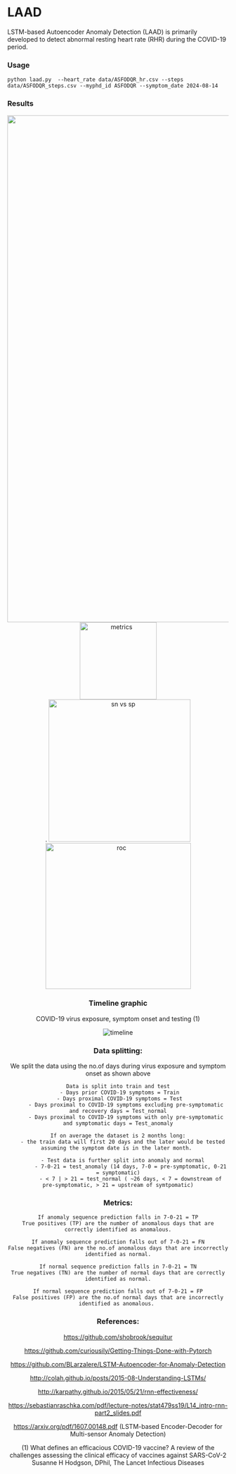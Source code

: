 # LAAD
LSTM-based Autoencoder Anomaly Detection (LAAD) is primarily developed to detect abnormal resting heart rate (RHR) during the COVID-19 period. 


### Usage

```
python laad.py  --heart_rate data/ASFODQR_hr.csv --steps data/ASFODQR_steps.csv --myphd_id ASFODQR --symptom_date 2024-08-14
```


### Results

<div style="text-align:center"> <img width="1150" alt="results" src="https://user-images.githubusercontent.com/3885659/98135666-f3c8e100-1e74-11eb-9fb9-39321c375442.png">

<div style="text-align:center"> <img width="175" alt="metrics" src="https://user-images.githubusercontent.com/3885659/98135949-45716b80-1e75-11eb-9b9c-7fbaeb02fedd.png"> 

<div style="text-align:center">. <img width="323" alt="sn vs sp" src="https://user-images.githubusercontent.com/3885659/98135967-4904f280-1e75-11eb-8b39-4dcfe1de9956.png"> 

<div style="text-align:center"> <img width="331" alt="roc" src="https://user-images.githubusercontent.com/3885659/98135989-4d311000-1e75-11eb-978e-555aeca7f749.png">

### Timeline graphic 
COVID-19 virus exposure, symptom onset and testing (1)

![timeline](https://user-images.githubusercontent.com/3885659/98132147-e9a4e380-1e70-11eb-9185-16d4406422a3.jpeg)


### Data splitting: 
We split the data using the no.of days during virus exposure and symptom onset as shown above

    Data is split into train and test
     - Days prior COVID-19 symptoms = Train
     - Days proximal COVID-19 symptoms = Test
         - Days proximal to COVID-19 symptoms excluding pre-symptomatic and recovery days = Test_normal
         - Days proximal to COVID-19 symptoms with only pre-symptomatic and symptomatic days = Test_anomaly

    If on average the dataset is 2 months long:
       - the train data will first 20 days and the later would be tested assuming the symptom date is in the later month. 

       - Test data is further split into anomaly and normal
            - 7-0-21 = test_anomaly (14 days, 7-0 = pre-symptomatic, 0-21 = symptomatic)
            - < 7 | > 21 = test_normal ( ~26 days, < 7 = downstream of pre-symptomatic, > 21 = upstream of symtpomatic)

### Metrics:

    If anomaly sequence prediction falls in 7-0-21 = TP
    True positives (TP) are the number of anomalous days that are correctly identified as anomalous.
    
    If anomaly sequence prediction falls out of 7-0-21 = FN
    False negatives (FN) are the no.of anomalous days that are incorrectly identified as normal.
    
    If normal sequence prediction falls in 7-0-21 = TN
    True negatives (TN) are the number of normal days that are correctly identified as normal.
    
    If normal sequence prediction falls out of 7-0-21 = FP
    False positives (FP) are the no.of normal days that are incorrectly identified as anomalous. 


### References:

https://github.com/shobrook/sequitur

https://github.com/curiousily/Getting-Things-Done-with-Pytorch

https://github.com/BLarzalere/LSTM-Autoencoder-for-Anomaly-Detection

http://colah.github.io/posts/2015-08-Understanding-LSTMs/

http://karpathy.github.io/2015/05/21/rnn-effectiveness/

https://sebastianraschka.com/pdf/lecture-notes/stat479ss19/L14_intro-rnn-part2_slides.pdf

https://arxiv.org/pdf/1607.00148.pdf (LSTM-based Encoder-Decoder for Multi-sensor Anomaly Detection)

(1) What defines an efficacious COVID-19 vaccine? A review of the challenges assessing the clinical efficacy of vaccines against SARS-CoV-2 Susanne H Hodgson, DPhil, The Lancet Infectious Diseases
